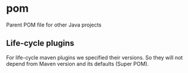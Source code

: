 # pom
Parent POM file for other Java projects


## Life-cycle plugins
For life-cycle maven plugins we specified their versions.
So they will not depend from Maven version and its defaults (Super POM).

